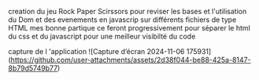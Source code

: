 creation du jeu Rock Paper Scirssors pour reviser les bases et l'utilisation du Dom et des evenements en javascrip sur différents fichiers de type HTML 
mes bonne partique ce feront progressivement pour séparer le html du css et du javascript pour une meilleur visibilté du code 

capture de l 'application
![Capture d’écran 2024-11-06 175931]
(https://github.com/user-attachments/assets/2d38f044-be88-425a-8147-8b79d5749b77)
